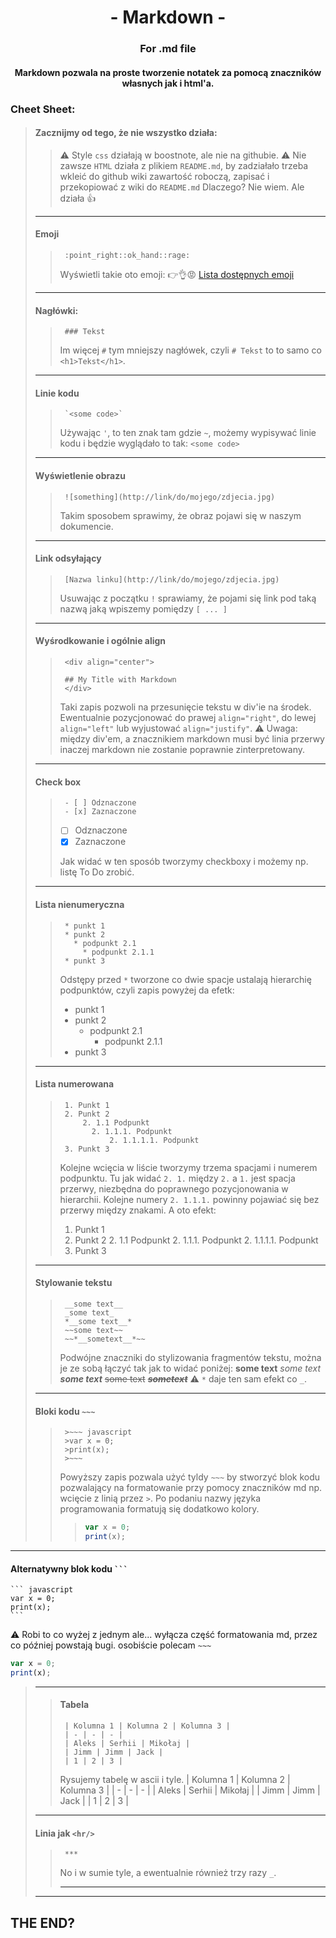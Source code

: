<center>

# - Markdown -
### For .md file
#### Markdown pozwala na proste tworzenie notatek za pomocą znaczników własnych jak i html'a.
</center>

### Cheet Sheet:
>#### Zacznijmy od tego, że nie wszystko działa:
>>:warning: Style `css` działają w boostnote, ale nie na githubie.
>>:warning:  Nie zawsze `HTML` działa z plikiem `README.md`, by zadziałało trzeba wkleić do github wiki zawartość roboczą, zapisać i przekopiować z wiki do `README.md`
>>    Dlaczego? Nie wiem. Ale działa :+1:
>***
>#### Emoji
>>      :point_right::ok_hand::rage:
>> Wyświetli takie oto emoji: :point_right::ok_hand::rage:
>> [Lista dostępnych emoji](https://gist.github.com/rxaviers/7360908)
>***
>#### Nagłówki:
>>      ### Tekst
>> Im więcej `#` tym mniejszy nagłówek, czyli `# Tekst` to to samo co `<h1>Tekst</h1>`.
>***
>#### Linie kodu
>>      `<some code>`
>> Używając `'`, to ten znak tam gdzie ` ~ `, możemy wypisywać linie kodu i będzie wyglądało to tak: `<some code>`
> ***
>#### Wyświetlenie obrazu
>>      ![something](http://link/do/mojego/zdjecia.jpg)
>> Takim sposobem sprawimy, że obraz pojawi się w naszym dokumencie.
> ***
>#### Link odsyłający
>>      [Nazwa linku](http://link/do/mojego/zdjecia.jpg)
>> Usuwając z początku `!` sprawiamy, że pojami się link pod taką nazwą jaką wpiszemy pomiędzy `[ ... ]`
> ***
>#### Wyśrodkowanie i ogólnie align
>>      <div align="center">
>>      
>>      ## My Title with Markdown
>>      </div>
>> Taki zapis pozwoli na przesunięcie tekstu w div'ie na środek. Ewentualnie pozycjonować do prawej `align="right"`, do lewej `align="left"` lub wyjustować `align="justify"`.
>> :warning: Uwaga: między div'em, a znacznikiem markdown musi być linia przerwy inaczej markdown nie zostanie poprawnie zinterpretowany.
>***
>#### Check box
>>      - [ ] Odznaczone
>>      - [x] Zaznaczone
>> - [ ] Odznaczone
>> - [x] Zaznaczone
>> 
>> Jak widać w ten sposób tworzymy checkboxy i możemy np. listę To Do zrobić.
>***
>#### Lista nienumeryczna
>>      * punkt 1
>>      * punkt 2
>>        * podpunkt 2.1
>>          * podpunkt 2.1.1
>>      * punkt 3
>> Odstępy przed `*` tworzone co dwie spacje ustalają hierarchię podpunktów, czyli zapis powyżej da efetk:
>> * punkt 1
>> * punkt 2
>>   * podpunkt 2.1
>>     * podpunkt 2.1.1
>> * punkt 3
>***
>#### Lista numerowana
>>      1. Punkt 1
>>      2. Punkt 2
>>          2. 1.1 Podpunkt
>>            2. 1.1.1. Podpunkt
>>                2. 1.1.1.1. Podpunkt
>>      3. Punkt 3
>>      
>> Kolejne wcięcia w liście tworzymy trzema spacjami i numerem podpunktu. Tu jak widać `2. 1.` między `2.` a `1.` jest spacja przerwy, niezbędna do poprawnego pozycjonowania w hierarchii. Kolejne numery `2. 1.1.1.` powinny pojawiać się bez przerwy między znakami. A oto efekt:
>> 1. Punkt 1
>> 2. Punkt 2
>>    2. 1.1 Podpunkt
>>       2. 1.1.1. Podpunkt
>>          2. 1.1.1.1. Podpunkt
>> 3. Punkt 3
>***
>#### Stylowanie tekstu
>>      __some text__
>>      _some text_
>>      *__some text__*
>>      ~~some text~~
>>      ~~*__sometext__*~~
>> Podwójne znaczniki do stylizowania fragmentów tekstu, można je ze sobą łączyć tak jak to widać poniżej:
>> __some text__
>> _some text_
>> *__some text__*
>> ~~some text~~
>> ~~*__sometext__*~~
>>:warning: `*` daje ten sam efekt co `_`.
>***
>#### Bloki kodu `~~~`
>>      >~~~ javascript
>>      >var x = 0;
>>      >print(x);
>>      >~~~
>> Powyższy zapis pozwala użyć tyldy `~~~` by stworzyć blok kodu pozwalający na formatowanie przy pomocy znaczników md np. wcięcie z linią przez `>`. Po podaniu nazwy języka programowania formatują się dodatkowo kolory.
>> >~~~ javascript
>> >var x = 0;
>> >print(x);
>> >~~~
***
#### Alternatywny blok kodu ` ``` `
    ``` javascript
    var x = 0;
    print(x);
    ```
:warning: Robi to co wyżej z jednym ale... wyłącza część formatowania md, przez co później powstają bugi. osobiście polecam `~~~`

``` javascript
var x = 0;
print(x);
```

>***
>> #### Tabela
>>      | Kolumna 1 | Kolumna 2 | Kolumna 3 |
>>      | - | - | - |
>>      | Aleks | Serhii | Mikołaj |
>>      | Jimm | Jimm | Jack |
>>      | 1 | 2 | 3 |
>> Rysujemy tabelę w ascii i tyle.
>> | Kolumna 1 | Kolumna 2 | Kolumna 3 |
>> | - | - | - |
>> | Aleks | Serhii | Mikołaj |
>> | Jimm | Jimm | Jack |
>> | 1 | 2 | 3 |
>***
>#### Linia jak `<hr/>`
>>      ***
>> No i w sumie tyle, a ewentualnie również trzy razy `_`. 
>>***
>***
## THE END?
